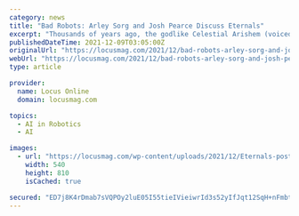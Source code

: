 ```yaml
---
category: news
title: "Bad Robots: Arley Sorg and Josh Pearce Discuss Eternals"
excerpt: "Thousands of years ago, the godlike Celestial Arishem (voiced by David Kaye) sent a squad of immortal, humanoid Eternals to Earth to hunt down alien monsters called Deviants, and to provide"
publishedDateTime: 2021-12-09T03:05:00Z
originalUrl: "https://locusmag.com/2021/12/bad-robots-arley-sorg-and-josh-pearce-discuss-eternals/"
webUrl: "https://locusmag.com/2021/12/bad-robots-arley-sorg-and-josh-pearce-discuss-eternals/"
type: article

provider:
  name: Locus Online
  domain: locusmag.com

topics:
  - AI in Robotics
  - AI

images:
  - url: "https://locusmag.com/wp-content/uploads/2021/12/Eternals-poster-2.jpg"
    width: 540
    height: 810
    isCached: true

secured: "ED7j8K4rDmab7sVQPOy2luE05I55tieIVieiwrId3s52yIfJqt12SqH+nFmbtLQd/pIqQcRR5x1I87W+v/tOvFvhaooqljrfmjvPxb8HGjI1WPuEL1BC7CuS55gw+Bb9gDpdrsXjKvqgONvJ+G/9SvW/G0JTzQgWI99HSLcocuRwAqmBKohURIPrxQ5YPvafBzoavvxf89fdI0IAvufC4wDOH38VHf0baxyjXQvXGJnnyaiTLlvM7RB0bITVzkqFg9usww1hjSIi4eJOGreaheI9OD/sJ8D0OkMXPdaHxgk+9kg/Q6uTPjyehvDrGM3Ebki0cJX6VEjkE93xI11FqmlcdPq2Oe6QOqW3SPFtTLc=;9Hwt4qxAK/U52+1auj6EYg=="
---
```


